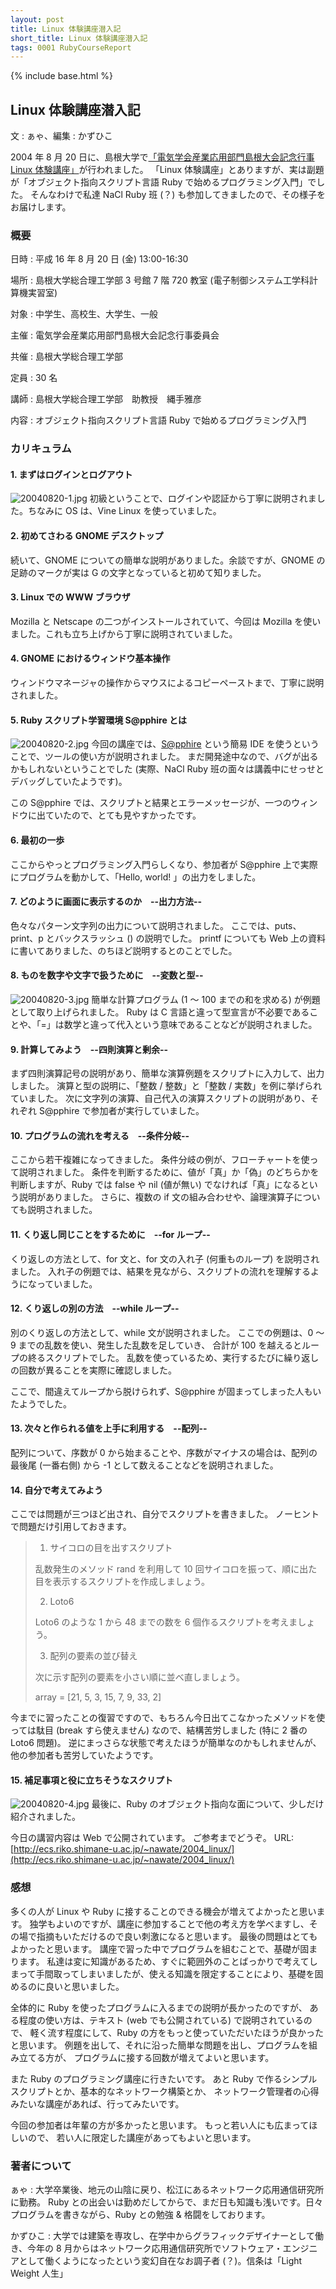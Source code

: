 ```yaml
---
layout: post
title: Linux 体験講座潜入記
short_title: Linux 体験講座潜入記
tags: 0001 RubyCourseReport
---
```

{% include base.html %}


## Linux 体験講座潜入記

文 : ぁゃ、編集 : かずひこ

2004 年 8 月 20 日に、島根大学で[「電気学会産業応用部門島根大会記念行事 Linux 体験講座」](http://ecs.riko.shimane-u.ac.jp/~nawate/2004_linux/)が行われました。
「Linux 体験講座」とありますが、実は副題が「オブジェクト指向スクリプト言語 Ruby で始めるプログラミング入門」でした。
そんなわけで私達 NaCl Ruby 班 (？) も参加してきましたので、その様子をお届けします。

### 概要

日時
: 平成 16 年 8 月 20 日 (金) 13:00-16:30

場所
: 島根大学総合理工学部 3 号館 7 階 720 教室 (電子制御システム工学科計算機実習室)

対象
: 中学生、高校生、大学生、一般

主催
: 電気学会産業応用部門島根大会記念行事委員会

共催
: 島根大学総合理工学部

定員
: 30 名

講師
: 島根大学総合理工学部　助教授　縄手雅彦

内容
: オブジェクト指向スクリプト言語 Ruby で始めるプログラミング入門

### カリキュラム

#### 1. まずはログインとログアウト

![20040820-1.jpg]({{base}}{{site.baseurl}}/images/0001-RubyCourseReport/20040820-1.jpg)
初級ということで、ログインや認証から丁寧に説明されました。ちなみに OS は、Vine Linux を使っていました。

#### 2. 初めてさわる GNOME デスクトップ

続いて、GNOME についての簡単な説明がありました。余談ですが、GNOME の足跡のマークが実は G の文字となっていると初めて知りました。

#### 3. Linux での WWW ブラウザ

Mozilla と Netscape の二つがインストールされていて、今回は Mozilla を使いました。これも立ち上げから丁寧に説明されていました。

#### 4. GNOME におけるウィンドウ基本操作

ウィンドウマネージャの操作からマウスによるコピーペーストまで、丁寧に説明されました。

#### 5. Ruby スクリプト学習環境 S@pphire とは

![20040820-2.jpg]({{base}}{{site.baseurl}}/images/0001-RubyCourseReport/20040820-2.jpg)
今回の講座では、[S@pphire](http://www.mag.shimane-u.ac.jp/ruby/sapphire.html) という簡易 IDE を使うということで、ツールの使い方が説明されました。
まだ開発途中なので、バグが出るかもしれないということでした (実際、NaCl Ruby 班の面々は講義中にせっせとデバッグしていたようです)。

この S@pphire では、スクリプトと結果とエラーメッセージが、一つのウィンドウに出ていたので、とても見やすかったです。

#### 6. 最初の一歩

ここからやっとプログラミング入門らしくなり、参加者が S@pphire 上で実際にプログラムを動かして、「Hello, world! 」の出力をしました。

#### 7. どのように画面に表示するのか　--出力方法--

色々なパターン文字列の出力について説明されました。
ここでは、puts、print、p とバックスラッシュ (\) の説明でした。
printf についても Web 上の資料に書いてありました、のちほど説明するとのことでした。

#### 8. ものを数字や文字で扱うために　--変数と型--

![20040820-3.jpg]({{base}}{{site.baseurl}}/images/0001-RubyCourseReport/20040820-3.jpg)
簡単な計算プログラム (1 〜 100 までの和を求める) が例題として取り上げられました。
Ruby は C 言語と違って型宣言が不必要であることや、「=」は数学と違って代入という意味であることなどが説明されました。

#### 9. 計算してみよう　--四則演算と剰余--

まず四則演算記号の説明があり、簡単な演算例題をスクリプトに入力して、出力しました。
演算と型の説明に、「整数 / 整数」と「整数 / 実数」を例に挙げられていました。
次に文字列の演算、自己代入の演算スクリプトの説明があり、それぞれ S@pphire で参加者が実行していました。

#### 10. プログラムの流れを考える　--条件分岐--

ここから若干複雑になってきました。
条件分岐の例が、フローチャートを使って説明されました。
条件を判断するために、値が「真」か「偽」のどちらかを判断しますが、Ruby では false や nil (値が無い) でなければ「真」になるという説明がありました。
さらに、複数の if 文の組み合わせや、論理演算子についても説明されました。

#### 11. くり返し同じことをするために　--for ループ--

くり返しの方法として、for 文と、for 文の入れ子 (何重ものループ) を説明されました。
入れ子の例題では、結果を見ながら、スクリプトの流れを理解するようになっていました。

#### 12. くり返しの別の方法　--while ループ--

別のくり返しの方法として、while 文が説明されました。
ここでの例題は、0 〜 9 までの乱数を使い、発生した乱数を足していき、
合計が 100 を越えるとループの終るスクリプトでした。
乱数を使っているため、実行するたびに繰り返しの回数が異ることを実際に確認しました。

ここで、間違えてループから脱けられず、S@pphire が固まってしまった人もいたようでした。

#### 13. 次々と作られる値を上手に利用する　--配列--

配列について、序数が 0 から始まることや、序数がマイナスの場合は、配列の最後尾 (一番右側) から -1 として数えることなどを説明されました。

#### 14. 自分で考えてみよう

ここでは問題が三つほど出され、自分でスクリプトを書きました。
ノーヒントで問題だけ引用しておきます。

> 1. サイコロの目を出すスクリプト
> 
> 乱数発生のメソッド rand を利用して 10 回サイコロを振って、順に出た目を表示するスクリプトを作成しましょう。
> 
> 2. Loto6
> 
> Loto6 のような 1 から 48 までの数を 6 個作るスクリプトを考えましょう。
> 
> 3. 配列の要素の並び替え
> 
> 次に示す配列の要素を小さい順に並べ直しましょう。
> 
> array = [21, 5, 3, 15, 7, 9, 33, 2]


今までに習ったことの復習ですので、もちろん今日出てこなかったメソッドを使っては駄目 (break すら使えません) なので、結構苦労しました (特に 2 番の Loto6 問題)。
逆にまっさらな状態で考えたほうが簡単なのかもしれませんが、他の参加者も苦労していたようです。

#### 15. 補足事項と役に立ちそうなスクリプト

![20040820-4.jpg]({{base}}{{site.baseurl}}/images/0001-RubyCourseReport/20040820-4.jpg)
最後に、Ruby のオブジェクト指向な面について、少しだけ紹介されました。

今日の講習内容は Web で公開されています。
ご参考までどうぞ。
URL: [http://ecs.riko.shimane-u.ac.jp/~nawate/2004_linux/](http://ecs.riko.shimane-u.ac.jp/~nawate/2004_linux/)

### 感想

多くの人が Linux や Ruby に接することのできる機会が増えてよかったと思います。
独学もよいのですが、講座に参加することで他の考え方を学べますし、その場で指摘もいただけるので良い刺激になると思います。
最後の問題はとてもよかったと思います。
講座で習った中でプログラムを組むことで、基礎が固まります。
私達は変に知識があるため、すぐに範囲外のことばっかりで考えてしまって手間取ってしまいましたが、使える知識を限定することにより、基礎を固めるのに良いと思いました。

全体的に Ruby を使ったプログラムに入るまでの説明が長かったのですが、
ある程度の使い方は、テキスト (web でも公開されている) で説明されているので、
軽く流す程度にして、Ruby の方をもっと使っていただいたほうが良かったと思います。
例題を出して、それに沿った簡単な問題を出し、プログラムを組み立てる方が、
プログラムに接する回数が増えてよいと思います。

また Ruby のプログラミング講座に行きたいです。
あと Ruby で作るシンプルスクリプトとか、基本的なネットワーク構築とか、
ネットワーク管理者の心得みたいな講座があれば、行ってみたいです。

今回の参加者は年輩の方が多かったと思います。
もっと若い人にも広まってほしいので、
若い人に限定した講座があってもよいと思います。

### 著者について

ぁゃ
: 大学卒業後、地元の山陰に戻り、松江にあるネットワーク応用通信研究所に勤務。 Ruby との出会いは勤めだしてからで、まだ日も知識も浅いです。日々プログラムを書きながら、Ruby との勉強 &amp; 格闘をしております。

かずひこ
: 大学では建築を専攻し、在学中からグラフィックデザイナーとして働き、今年の 8 月からはネットワーク応用通信研究所でソフトウェア・エンジニアとして働くようになったという変幻自在なお調子者 (？)。信条は「Light Weight 人生」



